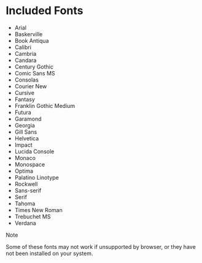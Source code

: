 # Included Fonts
- Arial  
- Baskerville  
- Book Antiqua  
- Calibri  
- Cambria  
- Candara  
- Century Gothic  
- Comic Sans MS  
- Consolas  
- Courier New  
- Cursive  
- Fantasy  
- Franklin Gothic Medium  
- Futura  
- Garamond  
- Georgia  
- Gill Sans  
- Helvetica  
- Impact  
- Lucida Console  
- Monaco  
- Monospace  
- Optima  
- Palatino Linotype  
- Rockwell  
- Sans-serif  
- Serif  
- Tahoma  
- Times New Roman  
- Trebuchet MS  
- Verdana  

> [!NOTE]
> Some of these fonts may not work if unsupported by browser, or they have not been installed on your system.
